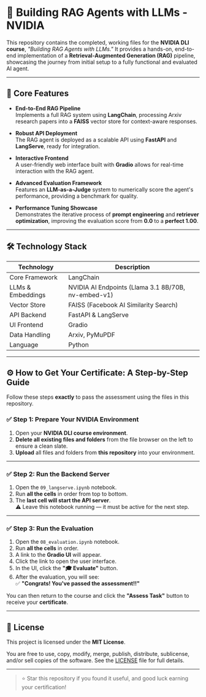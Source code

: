 # 🧠 Building RAG Agents with LLMs - NVIDIA

This repository contains the completed, working files for the **NVIDIA DLI course**, _"Building RAG Agents with LLMs."_ It provides a hands-on, end-to-end implementation of a **Retrieval-Augmented Generation (RAG)** pipeline, showcasing the journey from initial setup to a fully functional and evaluated AI agent.

---

## 🚀 Core Features

- **End-to-End RAG Pipeline**  
  Implements a full RAG system using **LangChain**, processing Arxiv research papers into a **FAISS** vector store for context-aware responses.

- **Robust API Deployment**  
  The RAG agent is deployed as a scalable API using **FastAPI** and **LangServe**, ready for integration.

- **Interactive Frontend**  
  A user-friendly web interface built with **Gradio** allows for real-time interaction with the RAG agent.

- **Advanced Evaluation Framework**  
  Features an **LLM-as-a-Judge** system to numerically score the agent's performance, providing a benchmark for quality.

- **Performance Tuning Showcase**  
  Demonstrates the iterative process of **prompt engineering** and **retriever optimization**, improving the evaluation score from **0.0** to a **perfect 1.00**.

---

## 🛠️ Technology Stack

| Technology        | Description                                         |
|-------------------|-----------------------------------------------------|
| Core Framework    | LangChain                                           |
| LLMs & Embeddings | NVIDIA AI Endpoints (Llama 3.1 8B/70B, nv-embed-v1) |
| Vector Store      | FAISS (Facebook AI Similarity Search)              |
| API Backend       | FastAPI & LangServe                                 |
| UI Frontend       | Gradio                                              |
| Data Handling     | Arxiv, PyMuPDF                                      |
| Language          | Python                                              |

---

## ⚙️ How to Get Your Certificate: A Step-by-Step Guide

Follow these steps **exactly** to pass the assessment using the files in this repository.

### ✅ Step 1: Prepare Your NVIDIA Environment

1. Open your **NVIDIA DLI course environment**.
2. **Delete all existing files and folders** from the file browser on the left to ensure a clean slate.
3. **Upload** all files and folders from **this repository** into your environment.

---

### ✅ Step 2: Run the Backend Server

1. Open the `09_langserve.ipynb` notebook.
2. Run **all the cells** in order from top to bottom.
3. The **last cell will start the API server**.  
   ⚠️ Leave this notebook running — it must be active for the next step.

---

### ✅ Step 3: Run the Evaluation

1. Open the `08_evaluation.ipynb` notebook.
2. Run **all the cells** in order.
3. A link to the **Gradio UI** will appear.
4. Click the link to open the user interface.
5. In the UI, click the **"🎓 Evaluate"** button.
6. After the evaluation, you will see:  
   ✅ **"Congrats! You've passed the assessment!!"**

You can then return to the course and click the **"Assess Task"** button to receive your **certificate**.

---

## 📄 License

This project is licensed under the **MIT License**.

You are free to use, copy, modify, merge, publish, distribute, sublicense, and/or sell copies of the software. See the [LICENSE](./LICENSE) file for full details.

---

> ⭐️ Star this repository if you found it useful, and good luck earning your certification!

